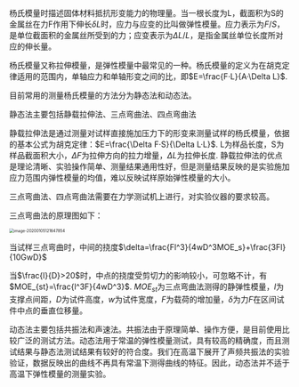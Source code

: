 杨氏模量时描述固体材料抵抗形变能力的物理量。当一根长度为L，截面积为S的金属丝在力F作用下伸长$\delta L$时，应力与应变的比叫做弹性模量。应力表示为$F/S$，是单位截面积的金属丝所受到的力；应变表示为$\Delta L/L$，是指金属丝单位长度所对应的伸长量。

杨氏模量又称拉伸模量，是弹性模量中最常见的一种。杨氏模量的定义为在胡克定律适用的范围内，单轴应力和单轴形变之间的比，即$E=\frac{F·L}{A·\Delta L}$.

目前常用的测量杨氏模量的方法分为静态法和动态法。

静态法主要包括静载拉伸法、三点弯曲法、四点弯曲法

静载拉伸法是通过测量对试样直接施加压力下的形变来测量试样的杨氏模量，依据的基本公式为胡克定律：$E=\frac{\Delta F·S}{\Delta L·L}$.
L为样品长度，S为样品截面积大小，$\Delta F$为拉伸方向的拉力增量，$\Delta L$为拉伸长度.
静载拉伸法的优点是理论清晰、实验操作简单、测量结果通用性好，但是测量结果反映的是实验施加应力范围内弹性模量的均值，难以反映试样原始弹性模量的大小。

三点弯曲法、四点弯曲法需要在力学测试机上进行，对实验仪器的要求较高。

三点弯曲法的原理图如下：

<img src="C:\Users\PC\AppData\Roaming\Typora\typora-user-images\image-20200105121647854.png" alt="image-20200105121647854" style="zoom:50%;" />

当试样三点弯曲时，中间的挠度$\delta=\frac{Fl^3}{4wD^3MOE_s}+\frac{3Fl}{10GwD}$

当$\frac{l}{D}>20$时，中点的挠度受剪切力的影响较小，可忽略不计，有$MOE_{st}=\frac{l^3F}{4wD^3}$.
$MOE_{st}$为三点弯曲法测得的静弹性模量，$l$为支撑点间距，$D$为试件高度，$w$为试件宽度，$F$为载荷的增加量，$\delta$为力$F$在区间试件中点的垂直位移量。

动态法主要包括共振法和声速法。共振法由于原理简单、操作方便，是目前使用比较广泛的测试方法。动态法用于常温的弹性模量测试，具有较高的精确度，而且测试结果与静态法测试结果有较好的符合度。我们在高温下展开了声频共振法的实验验证，数据反映出的曲线不再具有常温下测得曲线的特征。因此，动态法并不适于高温下弹性模量的测量实验。
